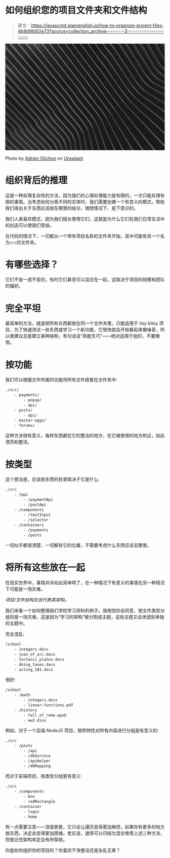# 如何组织您的项目文件夹和文件结构

> 原文：<https://javascript.plainenglish.io/how-to-organize-project-files-4b9d9fd02e73?source=collection_archive---------3----------------------->

![](img/5900fdf50cfdfa3a1c0f7b150c3fa0a1.png)

Photo by [Adrien Olichon](https://unsplash.com/@adrienolichon?utm_source=medium&utm_medium=referral) on [Unsplash](https://unsplash.com?utm_source=medium&utm_medium=referral)

# 组织背后的推理

这是一种处理复杂性的方法，因为我们的心理处理能力是有限的，一次只能处理有限的事情。当考虑如何分离不同的实体时，我们需要创建一个有意义的模式，帮助我们得出关于东西应该放在哪里的结论，理想情况下，是下意识的。

我们人类喜欢模式，因为我们擅长使用它们，这就是为什么它们在我们日常生活中的创造可以使我们受益。

在代码的情况下，一切都从一个带有项目名称的文件夹开始，其中可能有另一个名为`src`的文件夹。

# 有哪些选择？

它们不是一成不变的，有时它们甚至可以混合在一起，这取决于项目的规模和团队的偏好。

# 完全平坦

最简单的方法，就是把所有东西都放在同一个文件夹里。只能适用于 itsy bitsy 项目，为了快速测试一些东西或学习一个新功能，它很快就会开始看起来像噪音，所以我建议总是建立某种结构，有句话说“熟能生巧”——绝对适用于组织，不要懒惰。

# 按功能

我们可以根据文件所属的功能将所有文件嵌套在文件夹中:

```
./scr/
    - payments/
        - popup/
        - api/
    - posts/
        - api/
    - easter-eggs/
    - forums/
```

这种方法很有意义，每样东西都在它的整洁的地方，在它被使用的地方附近，如此漂亮和整洁。

# 按类型

这个想法是，应该放东西的目录取决于它是什么:

```
./src
    - /api
        - /paymentApi
        - /postApi
    - /components
        - /textInput
        - /selector
    - /containers
        - /payments
        - /posts
```

一切似乎都很清楚，一切都有它的位置，不需要考虑什么东西应该去哪里。

# **将所有这些放在一起**

在现实世界中，事情并非如此简单明了，在一种情况下有意义的事情在另一种情况下可能是一场灾难。

*项目/文件结构应该代表其架构。*

我们来看一个如何整理我们学校学习资料的例子。我相信你会同意，按文件类型分组将是一场灾难，这是因为“学习的架构”被分割成主题，这些主题又会渗透到单独的主题中。

完全混乱:

```
/school
    - integers.docx
    - joan_of_arc.docx
    - tectonic_plates.docx
    - doing_taxes.docx
    - acting_101.docx
```

很好:

```
/school
    - /math
        - integers.docx
        - linear-functions.pdf
    - /history
        - fall_of_rome.epub
        - ww2.divx
```

例如，对于一个后端 NodeJS 项目，按照特性对所有内容进行分组是有意义的:

```
./src
    - /posts
        - /api
        - /dbService
        - /apiHelper
        - /dbMapping
```

而对于前端项目，按类型分组更有意义:

```
./src
    - /components
        - box
        - redRectangle
    - /container
        - login
        - home
```

有一点需要注意——深度嵌套，它只会让遍历变得更加麻烦，如果你有更多的地方放东西，决定会变得更加困难。老实说，通常可以归结为混合使用上述三种方法，但是记住架构肯定会有所帮助。

你是如何组织你的项目的？你喜欢干净整洁还是杂乱无章？